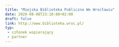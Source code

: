 ```yaml
---
title: "Miejska Biblioteka Publiczna We Wrocławiu"
date: 2020-08-08T23:10:08+02:00
draft: false
link: http://www.biblioteka.wroc.pl/
typ:
 - członek wspierający
 - partner
---
```

